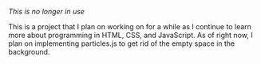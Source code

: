 *This is no longer in use*

This is a project that I plan on working on for a while as I continue to learn more about programming in HTML, CSS, and JavaScript. As of right now, I plan on implementing particles.js to get rid of the empty space in the background.
